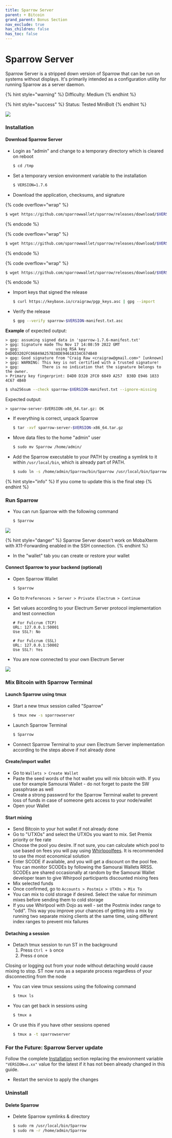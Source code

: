 ```yaml
---
title: Sparrow Server
parent: + Bitcoin
grand_parent: Bonus Section
nav_exclude: true
has_children: false
has_toc: false
---
```


# Sparrow Server

Sparrow Server is a stripped down version of Sparrow that can be run on systems without displays. It's primarily intended as a configuration utility for running Sparrow as a server daemon.

{% hint style="warning" %}
Difficulty: Medium
{% endhint %}

{% hint style="success" %}
Status: Tested MiniBolt
{% endhint %}

![](../../images/sparrow-server-logo.png)

### Installation

#### Download Sparrow Server

*   Login as "admin" and change to a temporary directory which is cleared on reboot

    ```sh
    $ cd /tmp
    ```
*   Set a temporary version environment variable to the installation

    ```sh
    $ VERSION=1.7.6
    ```
* Download the application, checksums, and signature

{% code overflow="wrap" %}
```bash
$ wget https://github.com/sparrowwallet/sparrow/releases/download/$VERSION/sparrow-server-$VERSION-x86_64.tar.gz
```
{% endcode %}

{% code overflow="wrap" %}
```bash
$ wget https://github.com/sparrowwallet/sparrow/releases/download/$VERSION/sparrow-$VERSION-manifest.txt.asc
```
{% endcode %}

{% code overflow="wrap" %}
```bash
$ wget https://github.com/sparrowwallet/sparrow/releases/download/$VERSION/sparrow-$VERSION-manifest.txt
```
{% endcode %}

*   Import keys that signed the release

    ```sh
    $ curl https://keybase.io/craigraw/pgp_keys.asc | gpg --import
    ```
*   Verify the release

    ```sh
    $ gpg --verify sparrow-$VERSION-manifest.txt.asc
    ```

**Example** of expected output:

```
> gpg: assuming signed data in 'sparrow-1.7.6-manifest.txt'
> gpg: Signature made Thu Nov 17 14:08:59 2022 GMT
> gpg:                using RSA key D4D0D3202FC06849A257B38DE94618334C674B40
> gpg: Good signature from "Craig Raw <craigraw@gmail.com>" [unknown]
> gpg: WARNING: This key is not certified with a trusted signature!
> gpg:          There is no indication that the signature belongs to the owner.
> Primary key fingerprint: D4D0 D320 2FC0 6849 A257  B38D E946 1833 4C67 4B40
```

```sh
$ sha256sum --check sparrow-$VERSION-manifest.txt --ignore-missing
```

Expected output:

```
> sparrow-server-$VERSION-x86_64.tar.gz: OK
```

*   If everything is correct, unpack Sparrow

    ```sh
    $ tar -xvf sparrow-server-$VERSION-x86_64.tar.gz
    ```
*   Move data files to the home "admin" user

    ```sh
    $ sudo mv Sparrow /home/admin/
    ```
*   Add the Sparrow executable to your PATH by creating a symlink to it within `/usr/local/bin`, which is already part of PATH.

    ```sh
    $ sudo ln -s /home/admin/Sparrow/bin/Sparrow /usr/local/bin/Sparrow
    ```

{% hint style="info" %}
If you come to update this is the final step
{% endhint %}

### Run Sparrow

*   You can run Sparrow with the following command

    ```sh
    $ Sparrow
    ```

![](../../images/sparrow-server.png)

{% hint style="danger" %}
Sparrow Server doesn't work on MobaXterm with X11-Forwarding enabled in the SSH connection.
{% endhint %}

* In the "wallet" tab you can create or restore your wallet

#### Connect Sparrow to your backend (optional)

*   Open Sparrow Wallet

    ```sh
    $ Sparrow
    ```
* Go to `Preferences > Server > Private Electrum > Continue`
*   Set values according to your Electrum Server protocol implementation and test connection

    ```
    # For Fulcrum (TCP)
    URL: 127.0.0.1:50001
    Use SSL?: No

    # For Fulcrum (SSL)
    URL: 127.0.0.1:50002
    Use SSL?: Yes
    ```
* You are now connected to your own Electrum Server

![](../../images/sparrow-server-terminal.png)

### Mix Bitcoin with Sparrow Terminal

#### Launch Sparrow using tmux

*   Start a new tmux session called "Sparrow"

    ```sh
    $ tmux new -s sparrowserver
    ```
*   Launch Sparrow Terminal

    ```sh
    $ Sparrow
    ```
* Connect Sparrow Terminal to your own Electrum Server implementation according to the steps above if not already done

#### Create/import wallet

* Go to `Wallets > Create Wallet`
* Paste the seed words of the hot wallet you will mix bitcoin with. If you use for example Samourai Wallet - do not forget to paste the SW passphrase as well
* Create a strong password for the Sparrow Terminal wallet to prevent loss of funds in case of someone gets access to your node/wallet
* Open your Wallet

#### Start mixing

* Send Bitcoin to your hot wallet if not already done
* Go to "UTXOs" and select the UTXOs you want to mix. Set Premix priority or fee rate
* Choose the pool you desire. If not sure, you can calculate which pool to use based on fees you will pay using [Whirlpoolfees](https://bitcoiner.guide/wpfees/). It is recommended to use the most economical solution
* Enter SCODE if available, and you will get a discount on the pool fee. You can monitor SCODEs by following the Samourai Wallets RRSS. SCODEs are shared occasionally at random by the Samourai Wallet developer team to give Whirpool participants discounted mixing fees
* Mix selected funds
* Once confirmed, go to `Accounts > Postmix > UTXOs > Mix To`
* You can mix to cold storage if desired. Select the value for minimum mixes before sending them to cold storage
* If you use Whirlpool with Dojo as well - set the Postmix index range to "odd". This way you improve your chances of getting into a mix by running two separate mixing clients at the same time, using different index ranges to prevent mix failures

#### Detaching a session

* Detach tmux session to run ST in the background
  1. Press `Ctrl + b` once
  2. Press `d` once

Closing or logging out from your node without detaching would cause mixing to stop. ST now runs as a separate process regardless of your disconnecting from the node

*   You can view tmux sessions using the following command

    ```sh
    $ tmux ls
    ```
*   You can get back in sessions using

    ```sh
    $ tmux a
    ```
*   Or use this if you have other sessions opened

    ```sh
    $ tmux a -t sparrowserver
    ```

### For the Future: Sparrow Server update

Follow the complete [Installation](sparrow-server.md#installation) section replacing the environment variable `"VERSION=x.xx"` value for the latest if it has not been already changed in this guide.

* Restart the service to apply the changes

### Uninstall

#### Delete Sparrow

*   Delete Sparrow symlinks & directory

    ```sh
    $ sudo rm /usr/local/bin/Sparrow
    $ sudo rm -r /home/admin/Sparrow
    ```
